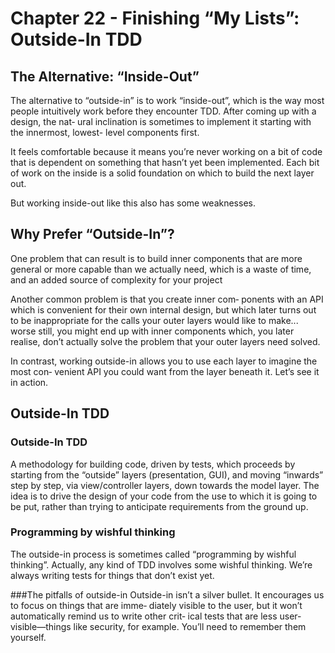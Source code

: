 # Chapter 22 - Finishing “My Lists”: Outside-In TDD

## The Alternative: “Inside-Out”

The alternative to “outside-in” is to work “inside-out”, which is the way most people intuitively work before they encounter TDD. After coming up with a design, the nat‐ ural inclination is sometimes to implement it starting with the innermost, lowest- level components first.

It feels comfortable because it means you’re never working on a bit of code that is dependent on something that hasn’t yet been implemented. Each bit of work on the inside is a solid foundation on which to build the next layer out.

But working inside-out like this also has some weaknesses.

## Why Prefer “Outside-In”?

One problem that can result is to build inner components that are more general or more capable than we actually need, which is a waste of time, and an added source of complexity for your project

Another common problem is that you create inner com‐ ponents with an API which is convenient for their own internal design, but which later turns out to be inappropriate for the calls your outer layers would like to make... worse still, you might end up with inner components which, you later realise, don’t actually solve the problem that your outer layers need solved.

In contrast, working outside-in allows you to use each layer to imagine the most con‐ venient API you could want from the layer beneath it. Let’s see it in action.

## Outside-In TDD

### Outside-In TDD
A methodology for building code, driven by tests, which proceeds by starting from the “outside” layers (presentation, GUI), and moving “inwards” step by step, via view/controller layers, down towards the model layer. The idea is to drive the design of your code from the use to which it is going to be put, rather than trying to anticipate requirements from the ground up.

### Programming by wishful thinking
The outside-in process is sometimes called “programming by wishful thinking”. Actually, any kind of TDD involves some wishful thinking. We’re always writing tests for things that don’t exist yet.

###The pitfalls of outside-in
Outside-in isn’t a silver bullet. It encourages us to focus on things that are imme‐ diately visible to the user, but it won’t automatically remind us to write other crit‐ ical tests that are less user-visible—things like security, for example. You’ll need to remember them yourself.
